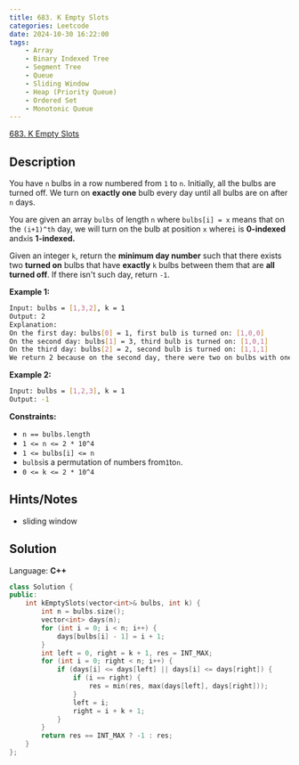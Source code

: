 ```yaml
---
title: 683. K Empty Slots
categories: Leetcode
date: 2024-10-30 16:22:00
tags:
    - Array
    - Binary Indexed Tree
    - Segment Tree
    - Queue
    - Sliding Window
    - Heap (Priority Queue)
    - Ordered Set
    - Monotonic Queue
---
```


[683. K Empty Slots](https://leetcode.com/problems/k-empty-slots/description/)

## Description

You have `n` bulbs in a row numbered from `1` to `n`. Initially, all the bulbs are turned off. We turn on **exactly one**  bulb every day until all bulbs are on after `n` days.

You are given an array `bulbs` of length `n` where `bulbs[i] = x` means that on the `(i+1)^th` day, we will turn on the bulb at position `x` where`i` is **0-indexed** and`x`is **1-indexed.**

Given an integer `k`, return the **minimum day number**  such that there exists two **turned on**  bulbs that have **exactly** `k` bulbs between them that are **all turned off**. If there isn't such day, return `-1`.

**Example 1:**

```bash
Input: bulbs = [1,3,2], k = 1
Output: 2
Explanation:
On the first day: bulbs[0] = 1, first bulb is turned on: [1,0,0]
On the second day: bulbs[1] = 3, third bulb is turned on: [1,0,1]
On the third day: bulbs[2] = 2, second bulb is turned on: [1,1,1]
We return 2 because on the second day, there were two on bulbs with one off bulb between them.
```

**Example 2:**

```bash
Input: bulbs = [1,2,3], k = 1
Output: -1
```

**Constraints:**

- `n == bulbs.length`
- `1 <= n <= 2 * 10^4`
- `1 <= bulbs[i] <= n`
- `bulbs`is a permutation of numbers from`1`to`n`.
- `0 <= k <= 2 * 10^4`

## Hints/Notes

- sliding window

## Solution

Language: **C++**

```C++
class Solution {
public:
    int kEmptySlots(vector<int>& bulbs, int k) {
        int n = bulbs.size();
        vector<int> days(n);
        for (int i = 0; i < n; i++) {
            days[bulbs[i] - 1] = i + 1;
        }
        int left = 0, right = k + 1, res = INT_MAX;
        for (int i = 0; right < n; i++) {
            if (days[i] <= days[left] || days[i] <= days[right]) {
                if (i == right) {
                    res = min(res, max(days[left], days[right]));
                }
                left = i;
                right = i + k + 1;
            }
        }
        return res == INT_MAX ? -1 : res;
    }
};
```
